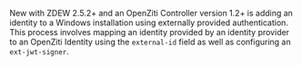 New with ZDEW 2.5.2+ and an OpenZiti Controller version 1.2+ is adding an identity to a Windows installation using
externally provided authentication. This process involves mapping an identity provided by an identity provider to
an OpenZiti Identity using the `external-id` field as well as configuring an `ext-jwt-signer`.



